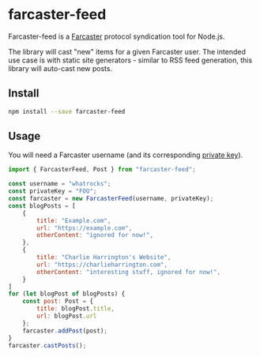 # farcaster-feed
Farcaster-feed is a [Farcaster](https://farcaster.xyz) protocol syndication tool for Node.js. 

The library will cast "new" items for a given Farcaster user. The intended use case is with static site generators - similar to RSS feed generation, this library will auto-cast new posts.

## Install

```bash
npm install --save farcaster-feed
```

## Usage

You will need a Farcaster username (and its corresponding [private key](https://farcasterxyz.notion.site/Find-your-Farcaster-private-key-c409a0c2b036467d8f5172ff8df3bc9d)).

```javascript
import { FarcasterFeed, Post } from "farcaster-feed";

const username = "whatrocks";
const privateKey = "FOO";
const farcaster = new FarcasterFeed(username, privateKey);
const blogPosts = [
    {
        title: "Example.com",
        url: "https://example.com",
        otherContent: "ignored for now!",
    },
    {
        title: "Charlie Harrington's Website",
        url: "https://charlieharrington.com",
        otherContent: "interesting stuff, ignored for now!", 
    }
]
for (let blogPost of blogPosts) {
    const post: Post = {
        title: blogPost.title,
        url: blogPost.url
    };
    farcaster.addPost(post);
}
farcaster.castPosts();
```


